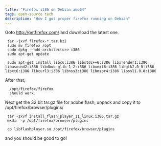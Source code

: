 ```yaml
---
title: "Firefox i386 on Debian amd64"
tags: open-source tech
description: "How I got proper firefox running on Debian"
---
```


Goto http://getfirefox.com/ and download the latest one.

     tar -jxvf firefox-*.tar.bz2
     sudo mv firefox /opt
     sudo dpkg --add-architecture i386
     sudo apt-get update

     sudo apt-get install libc6:i386 libstdc++6:i386 libxrender1:i386 libasound2:i386 libdbus-glib-1-2:i386 libxext6:i386 libgtk2.0-0:i386 libxt6:i386 libcurl3:i386 libnss3:i386 libnspr4:i386 libssl1.0.0:i386

After that,

      /opt/firefox/firefox
      should work.

Next get the 32 bit tar.gz file for adobe flash, unpack and copy it to /opt/firefox/browser/plugins/

     tar -zxvf install_flash_player_11_linux.i386.tar.gz
     mkdir -p /opt/firefox/browser/plugins

     cp libflashplayer.so /opt/firefox/browser/plugins

and you should be good to go!
